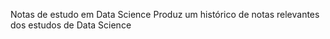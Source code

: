 Notas de estudo em Data Science
Produz um histórico de notas relevantes dos estudos de Data Science
